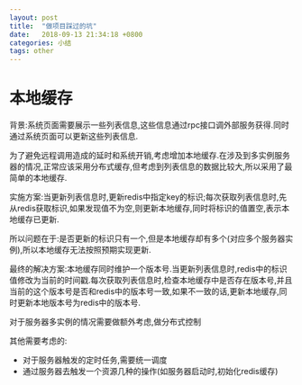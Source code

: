 ```yaml
---
layout: post
title:  "做项目踩过的坑"
date:   2018-09-13 21:34:18 +0800
categories: 小结
tags: other
---
```


# 本地缓存

背景:系统页面需要展示一些列表信息,这些信息通过rpc接口调外部服务获得.同时通过系统页面可以更新这些列表信息.

为了避免远程调用造成的延时和系统开销,考虑增加本地缓存.在涉及到多实例服务器的情况,正常应该采用分布式缓存,但考虑到列表信息的数据比较大,所以采用了最简单的本地缓存.

实施方案:当更新列表信息时,更新redis中指定key的标识;每次获取列表信息时,先从redis获取标识,如果发现值不为空,则更新本地缓存,同时将标识的值置空,表示本地缓存已更新.

所以问题在于:是否更新的标识只有一个,但是本地缓存却有多个(对应多个服务器实例),所以本地缓存无法按照预期实现更新.

最终的解决方案:本地缓存同时维护一个版本号.当更新列表信息时,redis中的标识值修改为当前的时间戳.每次获取列表信息时,检查本地缓存中是否存在版本号,并且当前的这个版本号是否和redis中的版本号一致,如果不一致的话,更新本地缓存,同时更新本地版本号为redis中的版本号.

对于服务器多实例的情况需要做额外考虑,做分布式控制

其他需要考虑的:

* 对于服务器触发的定时任务,需要统一调度
* 通过服务器去触发一个资源几种的操作(如服务器启动时,初始化redis缓存)
